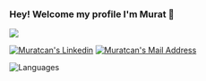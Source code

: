 ### Hey! Welcome my profile I'm Murat 👋



<p>
    <img src="https://github-readme-stats.vercel.app/api?username=chibadwa&count_private=true&show_icons=true&theme=tokyonight">
</p>

<a href="https://www.linkedin.com/in/muratcan-karaca-760167206/" target="_blank" rel="nofollow"><img alt="Muratcan's Linkedin" src="https://img.shields.io/badge/LinkedIn-0077B5?style=for-the-badge&logo=linkedin&logoColor=white" /></a>
 <a href="mailto:muratcankaraca@outlook.com" target="_blank" rel="nofollow"><img alt="Muratcan's Mail Address" src="https://img.shields.io/badge/Gmail-D14836?style=for-the-badge&logo=gmail&logoColor=white" /></a>



![Languages](https://github-readme-stats.vercel.app/api/top-langs/?username=chibadwa&layout=compact&theme=dark)
